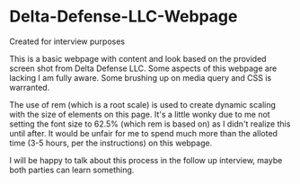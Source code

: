 # Delta-Defense-LLC-Webpage
Created for interview purposes


This is a basic webpage with content and look based on the provided screen shot from Delta Defense LLC. Some aspects of this webpage are lacking I am fully aware. Some brushing up on media query and CSS is warranted.

The use of rem (which is a root scale) is used to create dynamic scaling with the size of elements on this page. It's a little wonky due to me not setting the font size to 62.5% (which rem is based on) as I didn't realize this until after. It would be unfair for me to spend much more than the alloted time (3-5 hours, per the instructions) on this webpage.

I will be happy to talk about this process in the follow up interview, maybe both parties can learn something.

